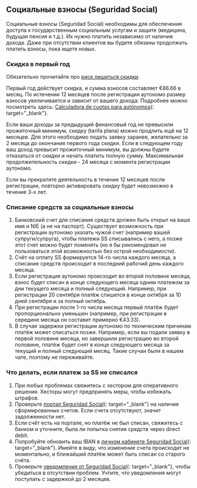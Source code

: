 ## Социальные взносы (Seguridad Social)

Социальные взносы (Seguridad Social) необходимы для обеспечения доступа к государственным социальным услугам и
защите (медицина, будущая пенсия и т.д.). Их нужно платить независимо от наличия дохода. Даже при отсутствии
клиентов вы будете обязаны продолжать платить взносы, пока ищете новых.

### Скидка в первый год

Обязательно прочитайте про [риск лишиться скидки](#риск-лишиться-скидки-seguridad-social).

Первый год действует скидка, и сумма взносов составляет €86.66 в месяц. По истечении 12 месяцев после регистрации
аутономо размер взносов увеличивается и зависит от вашего дохода. Подробнее можно посмотреть
здесь: [Calculadora de cuotas para autónomos](https://portal.seg-social.gob.es/wps/portal/importass/importass/tramites/simuladorRETAPublico){:
target="_blank"}.

Если ваши доходы за предыдущий финансовый год не превысили прожиточный минимум, скидку (tarifa plana) можно продлить ещё
на 12 месяцев. Для этого необходимо подать заявку заранее, желательно за 2 месяца до окончания первого года скидки. Если
в следующем году ваш доход превысит прожиточный минимум, вы должны будете отказаться от скидки и начать платить полную
сумму. Максимальная продолжительность скидки - 24 месяца с момента регистрации аутономо.

Если вы прекратите деятельность в течение 12 месяцев после регистрации, повторно активировать скидку будет невозможно в
течение 3-х лет.

### Списание средств за социальные взносы

1. Банковский счет для списания средств должен быть открыт на ваше имя и NIE (а не на паспорт). Существует возможность
   при регистрации аутономо указать чужой счет (например вашей супруги/супруга), чтобы платежи SS списывались с него, а
   позже этот счет можно будет поменять (но я бы рекомендовал не пользоваться этой возможностью без острой
   необходимости).
2. Счёт на оплату SS формируется 14-го числа каждого месяца, а списание средств происходит в последний рабочий день
   каждого месяца.
3. Если регистрация аутономо происходит во второй половине месяца, взнос будет списан в конце следующего месяца одним
   платежом за дни текущего месяца и полный следующий. Например, при регистрации 20 сентября платёж спишется в конце
   октября за 10 дней сентября и за полный октябрь.
4. При регистрации после 1-го числа месяца первый платёж будет пропорционально уменьшен (например, при регистрации в
   середине месяца он составит примерно €43.33).
5. В случае задержки регистрации аутономо по техническим причинам платёж может списаться позже. Например, если вы
   подали заявку в первой половине месяца, но завершили регистрацию во второй половине, платёж будет снят в конце
   следующего месяца за текущий и полный следующий месяц. Такие случаи были в нашем чате, поэтому не переживайте.

### Что делать, если платеж за SS не списался

1. При любых проблемах свяжитесь с хестором для оперативного решения. Хесторы могут предпринять меры, чтобы избежать
   штрафов.
2. Проверьте
   [портал Seguridad Social](https://portal.seg-social.gob.es/wps/portal/importass/importass/Categorias/Consulta+de+pagos+y+deudas/ConsultaRecibos){:
   target="_blank"}
   на наличие сформированных счетов. Если счета отсутствуют, значит задолженности нет.
3. Если счёт есть на портале, но платёж не был списан, свяжитесь с банком и уточните, была ли попытка снятия средств
   через direct debit.
4. Попробуйте обновить ваш IBAN
   в [личном кабинете Seguridad Social](https://sede.seg-social.gob.es/wps/portal/sede/sede/Ciudadanos/cotizacion/202115){:
   target="_blank"}.
   Имейте в виду, что изменение счета происходит не
   моментально, и ближайший платёж может быть списан со старого счёта.
5. Проверьте
   [уведомления от Seguridad Social](https://sede.seg-social.gob.es/wps/portal/sede/sede/Inicio/NotificacionesTelematicas/){:
   target="_blank"}, чтобы убедиться в отсутствии проблем. Учтите, что уведомления могут поступать с задержкой до 2
   месяцев.

